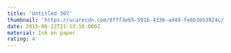 ```yaml
---
title: 'Untitled 307'
thumbnail: 'https://ucarecdn.com/0fff3eb5-591b-4336-ad49-fe6b3b53924c/'
date: 2015-06-22T21:13:10.000Z
material: Ink on paper
rating: 4
---
```


